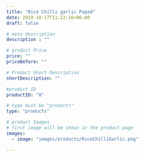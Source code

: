 ```yaml
---
title: "Rice Chilli garlic Papad"
date: 2019-10-17T11:22:16+06:00
draft: false

# meta description
description : ""

# product Price
price: ""
priceBefore: ""

# Product Short Description
shortDescription: ""

#product ID
productID: "8"

# type must be "products"
type: "products"

# product Images
# first image will be shown in the product page
images:
  - image: "images/products/RiceChilliGarlic.png"

---
```

